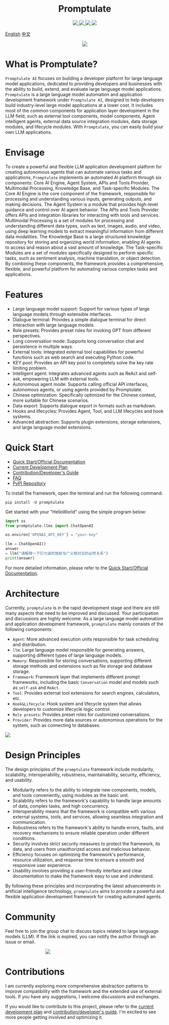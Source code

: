 <h1 align="center">
    Promptulate
</h1>

<p align="center">
    <a target="_blank" href="">
        <img src="https://img.shields.io/github/license/Undertone0809/promptulate.svg?style=flat-square" />
    </a>
    <a target="_blank" href=''>
        <img src="https://img.shields.io/github/release/Undertone0809/promptulate/all.svg?style=flat-square"/>
    </a>
    <a target="_blank" href=''>
        <img src="https://bestpractices.coreinfrastructure.org/projects/3018/badge"/>
   </a>
    <a target="_blank" href=''>
        <img src="https://static.pepy.tech/personalized-badge/promptulate?period=month&units=international_system&left_color=grey&right_color=blue&left_text=Downloads/Week"/>
    </a>
</p>

[English](/README.md) [中文](/README_zh.md)

<p align="center">
  <img src="https://zeeland-bucket.oss-cn-beijing.aliyuncs.com/images/promptulate_logo_new.png"/>
</p>


# What is Promptulate?
`Promptulate AI` focuses on building a developer platform for large language model applications, dedicated to providing developers and businesses with the ability to build, extend, and evaluate large language model applications. `Promptulate` is a large language model automation and application development framework under `Promptulate AI`, designed to help developers build industry-level large model applications at a lower cost. It includes most of the common components for application layer development in the LLM field, such as external tool components, model components, Agent intelligent agents, external data source integration modules, data storage modules, and lifecycle modules. With `Promptulate`, you can easily build your own LLM applications.

# Envisage
To create a powerful and flexible LLM application development platform for creating autonomous agents that can automate various tasks and applications, `Promptulate` implements an automated AI platform through six components: Core AI Engine, Agent System, APIs and Tools Provider, Multimodal Processing, Knowledge Base, and Task-specific Modules. The Core AI Engine is the core component of the framework, responsible for processing and understanding various inputs, generating outputs, and making decisions. The Agent System is a module that provides high-level guidance and control over AI agent behavior. The APIs and Tools Provider offers APIs and integration libraries for interacting with tools and services. Multimodal Processing is a set of modules for processing and understanding different data types, such as text, images, audio, and video, using deep learning models to extract meaningful information from different data modalities. The Knowledge Base is a large structured knowledge repository for storing and organizing world information, enabling AI agents to access and reason about a vast amount of knowledge. The Task-specific Modules are a set of modules specifically designed to perform specific tasks, such as sentiment analysis, machine translation, or object detection. By combining these components, the framework provides a comprehensive, flexible, and powerful platform for automating various complex tasks and applications.


# Features

- Large language model support: Support for various types of large language models through extensible interfaces.
- Dialogue terminal: Provides a simple dialogue terminal for direct interaction with large language models.
- Role presets: Provides preset roles for invoking GPT from different perspectives.
- Long conversation mode: Supports long conversation chat and persistence in multiple ways.
- External tools: Integrated external tool capabilities for powerful functions such as web search and executing Python code.
- KEY pool: Provides an API key pool to completely solve the key rate limiting problem.
- Intelligent agent: Integrates advanced agents such as ReAct and self-ask, empowering LLM with external tools.
- Autonomous agent mode: Supports calling official API interfaces, autonomous agents, or using agents provided by Promptulate.
- Chinese optimization: Specifically optimized for the Chinese context, more suitable for Chinese scenarios.
- Data export: Supports dialogue export in formats such as markdown.
- Hooks and lifecycles: Provides Agent, Tool, and LLM lifecycles and hook systems.
- Advanced abstraction: Supports plugin extensions, storage extensions, and large language model extensions.

# Quick Start

- [Quick Start/Official Documentation](https://undertone0809.github.io/promptulate/#/)
- [Current Development Plan](https://undertone0809.github.io/promptulate/#/other/plan)
- [Contribution/Developer's Guide](https://undertone0809.github.io/promptulate/#/other/contribution)
- [FAQ](https://undertone0809.github.io/promptulate/#/other/fqa)
- [PyPI Repository](https://pypi.org/project/promptulate/)

To install the framework, open the terminal and run the following command:

```shell script
pip install -U promptulate  
```

Get started with your "HelloWorld" using the simple program below:

```python
import os
from promptulate.llms import ChatOpenAI

os.environ['OPENAI_API_KEY'] = "your-key"

llm = ChatOpenAI()
answer
= llm("请解释一下引力波的放射与广义相对论的必然关系")
print(answer)
```

For more detailed information, please refer to the [Quick Start/Official Documentation](https://undertone0809.github.io/promptulate/#/).

# Architecture

Currently, `promptulate` is in the rapid development stage and there are still many aspects that need to be improved and discussed. Your participation and discussions are highly welcome. As a large language model automation and application development framework, `promptulate` mainly consists of the following components:

- `Agent`: More advanced execution units responsible for task scheduling and distribution.
- `llm`: Large language model responsible for generating answers, supporting different types of large language models.
- `Memory`: Responsible for storing conversations, supporting different storage methods and extensions such as file storage and database storage.
- `Framework`: Framework layer that implements different prompt frameworks, including the basic `Conversation` model and models such as `self-ask` and `ReAct`.
- `Tool`: Provides external tool extensions for search engines, calculators, etc.
- `Hook&Lifecycle`: Hook system and lifecycle system that allows developers to customize lifecycle logic control.
- `Role presets`: Provides preset roles for customized conversations.
- `Provider`: Provides more data sources or autonomous operations for the system, such as connecting to databases.

<img src="https://zeeland-bucket.oss-cn-beijing.aliyuncs.com/images/20230704180202.png"/>

# Design Principles

The design principles of the `promptulate` framework include modularity, scalability, interoperability, robustness, maintainability, security, efficiency, and usability.

- Modularity refers to the ability to integrate new components, models, and tools conveniently, using modules as the basic unit.
- Scalability refers to the framework's capability to handle large amounts of data, complex tasks, and high concurrency.
- Interoperability means that the framework is compatible with various external systems, tools, and services, allowing seamless integration and communication.
- Robustness refers to the framework's ability to handle errors, faults, and recovery mechanisms to ensure reliable operation under different conditions.
- Security involves strict security measures to protect the framework, its data, and users from unauthorized access and malicious behavior.
- Efficiency focuses on optimizing the framework's performance, resource utilization, and response time to ensure a smooth and responsive user experience.
- Usability involves providing a user-friendly interface and clear documentation to make the framework easy to use and understand.

By following these principles and incorporating the latest advancements in artificial intelligence technology, `promptulate` aims to provide a powerful and flexible application development framework for creating automated agents.

# Community

Feel free to join the group chat to discuss topics related to large language models (LLM). If the link is expired, you can notify the author through an issue or email.

<div style="width: 250px;margin: 0 auto;">
    <img src="https://zeeland-bucket.oss-cn-beijing.aliyuncs.com/images/20231007020407.png"/>
</div>

# Contributions

I am currently exploring more comprehensive abstraction patterns to improve compatibility with the framework and the extended use of external tools. If you have any suggestions, I welcome discussions and exchanges.

If you would like to contribute to this project, please refer to the [current development plan](https://undertone0809.github.io/promptulate/#/other/plan) and [contribution/developer's guide](https://undertone0809.github.io/promptulate/#/other/contribution). I'm excited to see more people getting involved and optimizing it.
